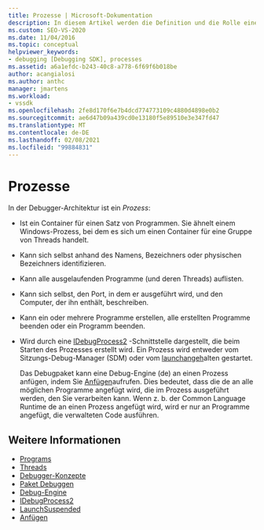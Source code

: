 ```yaml
---
title: Prozesse | Microsoft-Dokumentation
description: In diesem Artikel werden die Definition und die Rolle eines Prozesses in der Debugger-Architektur in Visual Studio beschrieben.
ms.custom: SEO-VS-2020
ms.date: 11/04/2016
ms.topic: conceptual
helpviewer_keywords:
- debugging [Debugging SDK], processes
ms.assetid: a6a1efdc-b243-40c8-a778-6f69f6b018be
author: acangialosi
ms.author: anthc
manager: jmartens
ms.workload:
- vssdk
ms.openlocfilehash: 2fe8d170f6e7b4dcd774773109c4880d4898e0b2
ms.sourcegitcommit: ae6d47b09a439cd0e13180f5e89510e3e347fd47
ms.translationtype: MT
ms.contentlocale: de-DE
ms.lasthandoff: 02/08/2021
ms.locfileid: "99884831"
---
```

# <a name="processes"></a>Prozesse
In der Debugger-Architektur ist ein *Prozess*:

- Ist ein Container für einen Satz von Programmen. Sie ähnelt einem Windows-Prozess, bei dem es sich um einen Container für eine Gruppe von Threads handelt.

- Kann sich selbst anhand des Namens, Bezeichners oder physischen Bezeichners identifizieren.

- Kann alle ausgelaufenden Programme (und deren Threads) auflisten.

- Kann sich selbst, den Port, in dem er ausgeführt wird, und den Computer, der ihn enthält, beschreiben.

- Kann ein oder mehrere Programme erstellen, alle erstellten Programme beenden oder ein Programm beenden.

- Wird durch eine [IDebugProcess2](../../extensibility/debugger/reference/idebugprocess2.md) -Schnittstelle dargestellt, die beim Starten des Prozesses erstellt wird. Ein Prozess wird entweder vom Sitzungs-Debug-Manager (SDM) oder vom [launchangeh](../../extensibility/debugger/reference/idebugenginelaunch2-launchsuspended.md)alten gestartet.

  Das Debugpaket kann eine Debug-Engine (de) an einen Prozess anfügen, indem Sie [Anfügen](../../extensibility/debugger/reference/idebugprocess2-attach.md)aufrufen. Dies bedeutet, dass die de an alle möglichen Programme angefügt wird, die im Prozess ausgeführt werden, den Sie verarbeiten kann. Wenn z. b. der Common Language Runtime de an einen Prozess angefügt wird, wird er nur an Programme angefügt, die verwalteten Code ausführen.

## <a name="see-also"></a>Weitere Informationen
- [Programs](../../extensibility/debugger/programs.md)
- [Threads](../../extensibility/debugger/threads.md)
- [Debugger-Konzepte](../../extensibility/debugger/debugger-concepts.md)
- [Paket Debuggen](../../extensibility/debugger/debug-package.md)
- [Debug-Engine](../../extensibility/debugger/debug-engine.md)
- [IDebugProcess2](../../extensibility/debugger/reference/idebugprocess2.md)
- [LaunchSuspended](../../extensibility/debugger/reference/idebugenginelaunch2-launchsuspended.md)
- [Anfügen](../../extensibility/debugger/reference/idebugprocess2-attach.md)
